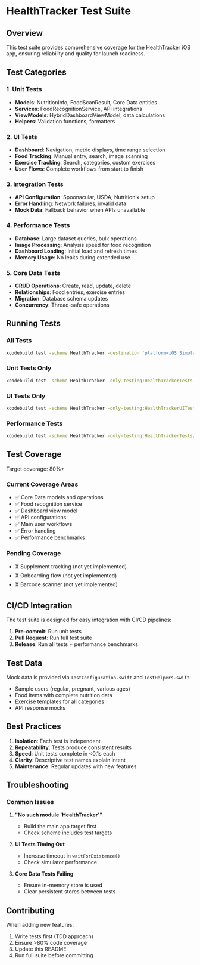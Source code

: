 # HealthTracker Test Suite

## Overview

This test suite provides comprehensive coverage for the HealthTracker iOS app, ensuring reliability and quality for launch readiness.

## Test Categories

### 1. Unit Tests
- **Models**: NutritionInfo, FoodScanResult, Core Data entities
- **Services**: FoodRecognitionService, API integrations
- **ViewModels**: HybridDashboardViewModel, data calculations
- **Helpers**: Validation functions, formatters

### 2. UI Tests
- **Dashboard**: Navigation, metric displays, time range selection
- **Food Tracking**: Manual entry, search, image scanning
- **Exercise Tracking**: Search, categories, custom exercises
- **User Flows**: Complete workflows from start to finish

### 3. Integration Tests
- **API Configuration**: Spoonacular, USDA, Nutritionix setup
- **Error Handling**: Network failures, invalid data
- **Mock Data**: Fallback behavior when APIs unavailable

### 4. Performance Tests
- **Database**: Large dataset queries, bulk operations
- **Image Processing**: Analysis speed for food recognition
- **Dashboard Loading**: Initial load and refresh times
- **Memory Usage**: No leaks during extended use

### 5. Core Data Tests
- **CRUD Operations**: Create, read, update, delete
- **Relationships**: Food entries, exercise entries
- **Migration**: Database schema updates
- **Concurrency**: Thread-safe operations

## Running Tests

### All Tests
```bash
xcodebuild test -scheme HealthTracker -destination 'platform=iOS Simulator,name=iPhone 15'
```

### Unit Tests Only
```bash
xcodebuild test -scheme HealthTracker -only-testing:HealthTrackerTests
```

### UI Tests Only
```bash
xcodebuild test -scheme HealthTracker -only-testing:HealthTrackerUITests
```

### Performance Tests
```bash
xcodebuild test -scheme HealthTracker -only-testing:HealthTrackerTests/PerformanceTests
```

## Test Coverage

Target coverage: 80%+

### Current Coverage Areas
- ✅ Core Data models and operations
- ✅ Food recognition service
- ✅ Dashboard view model
- ✅ API configurations
- ✅ Main user workflows
- ✅ Error handling
- ✅ Performance benchmarks

### Pending Coverage
- ⏳ Supplement tracking (not yet implemented)
- ⏳ Onboarding flow (not yet implemented)
- ⏳ Barcode scanner (not yet implemented)

## CI/CD Integration

The test suite is designed for easy integration with CI/CD pipelines:

1. **Pre-commit**: Run unit tests
2. **Pull Request**: Run full test suite
3. **Release**: Run all tests + performance benchmarks

## Test Data

Mock data is provided via `TestConfiguration.swift` and `TestHelpers.swift`:
- Sample users (regular, pregnant, various ages)
- Food items with complete nutrition data
- Exercise templates for all categories
- API response mocks

## Best Practices

1. **Isolation**: Each test is independent
2. **Repeatability**: Tests produce consistent results
3. **Speed**: Unit tests complete in <0.1s each
4. **Clarity**: Descriptive test names explain intent
5. **Maintenance**: Regular updates with new features

## Troubleshooting

### Common Issues

1. **"No such module 'HealthTracker'"**
   - Build the main app target first
   - Check scheme includes test targets

2. **UI Tests Timing Out**
   - Increase timeout in `waitForExistence()`
   - Check simulator performance

3. **Core Data Tests Failing**
   - Ensure in-memory store is used
   - Clear persistent stores between tests

## Contributing

When adding new features:
1. Write tests first (TDD approach)
2. Ensure >80% code coverage
3. Update this README
4. Run full suite before committing
